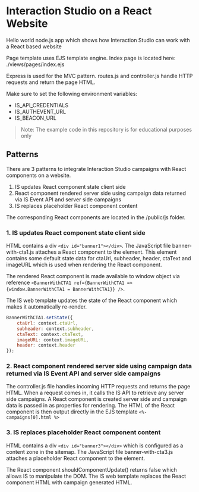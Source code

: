 # Interaction Studio on a React Website
Hello world node.js app which shows how Interaction Studio can work with a React based website

Page template uses EJS template engine. Index page is located here: ./views/pages/index.ejs

Express is used for the MVC pattern. routes.js and controller.js handle HTTP requests and return the page HTML.

Make sure to set the following environment variables: 
* IS_API_CREDENTIALS
* IS_AUTHEVENT_URL
* IS_BEACON_URL

> Note: The example code in this repository is for educational purposes only

## Patterns

There are 3 patterns to integrate Interaction Studio campaigns with React components on a website.

1. IS updates React component state client side
2. React component rendered server side using campaign data returned via IS Event API and server side campaigns
3. IS replaces placeholder React component content

The corresponding React components are located in the /public/js folder.

### 1. IS updates React component state client side

HTML contains a div `<div id="banner1"></div>`. The JavaScript file banner-with-cta1.js attaches a React component to the element. This element contains some default state data for ctaUrl, subheader, header, ctaText and imageURL which is used when rendering the React component. 

The rendered React component is made available to window object via reference `<BannerWithCTA1 ref={BannerWithCTA1 => {window.BannerWithCTA1 = BannerWithCTA1}} />`. 

The IS web template updates the state of the React component which makes it automatically re-render.

```javascript
BannerWithCTA1.setState({
    ctaUrl: context.ctaUrl,
    subheader: context.subheader,
    ctaText: context.ctaText,
    imageURL: context.imageURL,
    header: context.header
});
```

### 2. React component rendered server side using campaign data returned via IS Event API and server side campaigns

The controller.js file handles incoming HTTP requests and returns the page HTML. When a request comes in, it calls the IS API to retrieve any server side campaigns. A React component is created server side and campaign data is passed in as properties for rendering. The HTML of the React component is then output directly in the EJS template `<%- campaigns[0].html %>`

### 3. IS replaces placeholder React component content

HTML contains a div `<div id="banner3"></div>` which is configured as a content zone in the sitemap. The JavaScript file banner-with-cta3.js attaches a placeholder React component to the element. 

The React component shouldComponentUpdate() returns false which allows IS to manipulate the DOM. The IS web template replaces the React component HTML with campaign generated HTML.